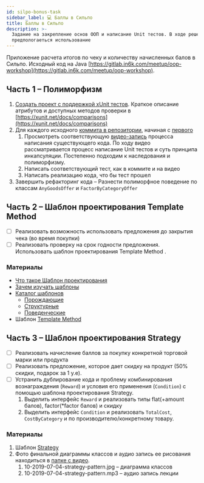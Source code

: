 ```yaml
---
id: silpo-bonus-task
sidebar_label: 💻 Баллы в Сильпо
title: Баллы в Сильпо
description: >-
  Задание на закрепление основ ООП и написание Unit тестов. В ходе решения
  предпологаеться использование
---
```


Приложение расчета итогов по чеку и количеству начисленных балов в Сильпо. Исходный код на Java [https://gitlab.in6k.com/meetup/oop-workshop](https://gitlab.in6k.com/meetup/oop-workshop). 

## Часть 1 – Полиморфизм

1. [Создать проект с поддержкой xUnit тестов](https://docs.microsoft.com/ru-ru/dotnet/core/testing/unit-testing-with-dotnet-test). Краткое описание атрибутов и доступных методов проверки в [https://xunit.net/docs/comparisons](https://xunit.net/docs/comparisons)
2. Для каждого исходного [коммита в репозитории](https://gitlab.in6k.com/meetup/oop-workshop/-/commits/master), начиная с [первого](https://gitlab.in6k.com/meetup/oop-workshop/-/commit/1642d713b5d364c716281ccbe485fc9c300e115f) 
   1. Просмотреть соответствующую [видео-запись](https://nas.in6k.com/share.cgi?ssid=08fToBx) процесса написания существующего кода. По ходу видео рассматривается процесс написание Unit тестов и суть принципа инкапсуляции. Постепенно подходим к наследования и полиморфизму.  
   2. Написать соответствующий тест, как в коммите и на видео
   3. Написать реализацию кода, что бы тест прошел
3. Завершить рефакторинг кода – Разнести полиморфное поведение по классам `AnyGoodsOffer` и `FactorByCategoryOffer`

## Часть 2 – Шаблон проектирования Template Method

- [ ] Реализовать возможность использовать предложения до закрытия чека \(во время покупки\)
- [ ] Реализовать проверку на срок годности предложения. Использовать шаблон проектирования Template Method .

### Материалы

- [Что такое Шаблон проектирования](https://refactoring.guru/design-patterns/what-is-pattern)
- [Зачем изучать шаблоны](https://refactoring.guru/design-patterns/why-learn-patterns)
- [Каталог шаблонов](https://refactoring.guru/design-patterns/catalog)
   - [Порождающие](https://refactoring.guru/design-patterns/creational-patterns)
   - [Структурные](https://refactoring.guru/design-patterns/structural-patterns)
   - [Поведенческие](https://refactoring.guru/design-patterns/behavioral-patterns)
- Шаблон [Template Method](https://refactoring.guru/design-patterns/template-method)

## Часть 3 – Шаблон проектирования Strategy

- [ ] Реализовать начисление баллов за покупку конкретной торговой марки или продукта
- [ ] Реализовать предложение, которое дает скидку на продукт \(50% скидки, подарок за 1 у.е\).
- [ ] Устранить дублирование кода и проблему комбинирования вознаграждения \(`Reward`\) и условия его применения \(`Condition`\) с помощью шаблона проектирования Strategy.
   1. Выделить интерфейс `Reward` и реализовать типы flat\(+amount балов\), factor\(\*factor балов\) и скидку
   2. Выделить интерфейс `Condition` и реализовать `TotalCost`, `CostByCategory` и по производителю/конкретному товару.

### Материалы

1. Шаблон [Strategy](https://sourcemaking.com/design_patterns/strategy)
2. Фото финальной диаграммы классов и аудио запись ее рисования находиться в [папке с видео](https://nas.in6k.com/share.cgi?ssid=08fToBx). 
   1. 10-2019-07-04-strategy-pattern.jpg – диаграмма классов
   2. 10-2019-07-04-strategy-pattern.mp3 – аудио запись лекции
